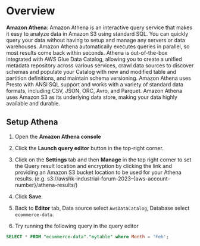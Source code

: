 # Overview
**Amazon Athena**: Amazon Athena is an interactive query service that makes it easy to analyze data in Amazon S3 using standard SQL. You can quickly query your data without having to setup and manage any servers or data warehouses. Amazon Athena automatically executes queries in parallel, so most results come back within seconds. Athena is out-of-the-box integrated with AWS Glue Data Catalog, allowing you to create a unified metadata repository across various services, crawl data sources to discover schemas and populate your Catalog with new and modified table and partition definitions, and maintain schema versioning. Amazon Athena uses Presto with ANSI SQL support and works with a variety of standard data formats, including CSV, JSON, ORC, Avro, and Parquet. Amazon Athena uses Amazon S3 as its underlying data store, making your data highly available and durable.

## Setup Athena
1. Open the **Amazon Athena console** 

2. Click the **Launch query editor** button in the top-right corner.

3. Click on the **Settings** tab and then **Manage** in the top right corner to set the Query result location and encryption by clicking the link and providing an Amazon S3 bucket location to be used for your Athena results. (e.g. s3://awshk-industrial-forum-2023-{aws-account-number}/athena-results/)

4. Click **Save**.

5. Back to **Editor** tab, Data source select `AwsDataCatalog`, Database select `ecommerce-data`.

6. Try running the following query in the query editor
```SQL
SELECT * FROM "ecommerce-data"."mytable" where Month = 'Feb';
```

